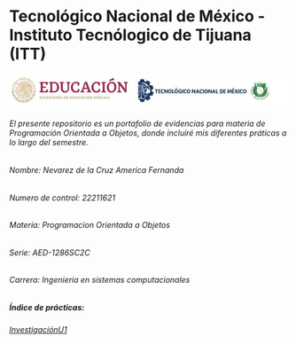 
# Tecnológico Nacional de México - Instituto Tecnólogico de Tijuana (ITT) 
![Logo](./imagenes/logo.png)
###### El presente repositorio es un portafolio de evidencias para materia de Programación Orientada a Objetos, donde incluiré mis diferentes práticas a lo largo del semestre.
###### Nombre: Nevarez de la Cruz America Fernanda
###### Numero de control: 22211621
###### Materia: Programacion Orientada a Objetos
###### Serie: AED-1286SC2C
###### Carrera: Ingenieria en sistemas computacionales

##### Índice de prácticas:
###### [InvestigaciónU1](./ParadigmaOO/README.MD)
